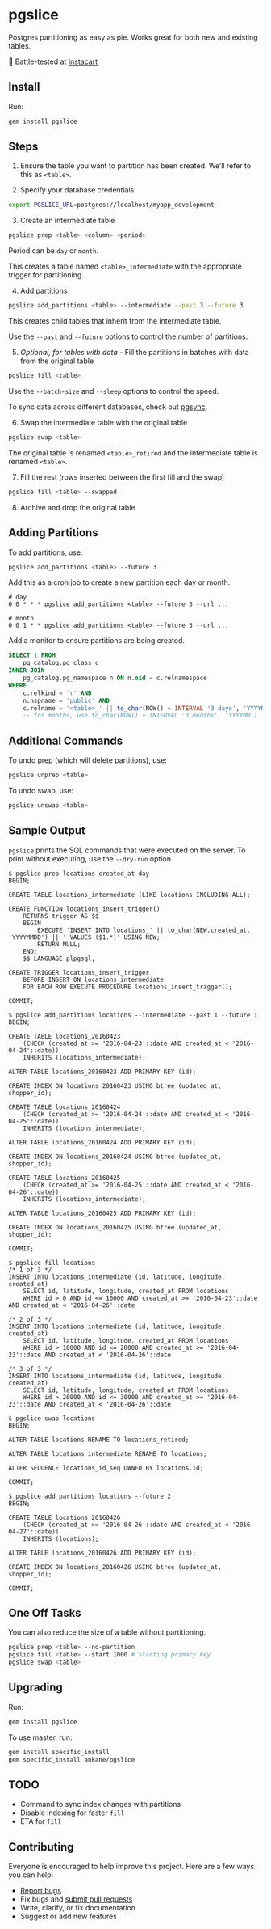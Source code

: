 # pgslice

Postgres partitioning as easy as pie. Works great for both new and existing tables.

:tangerine: Battle-tested at [Instacart](https://www.instacart.com/opensource)

## Install

Run:

```sh
gem install pgslice
```

## Steps

1. Ensure the table you want to partition has been created. We’ll refer to this as `<table>`.

2. Specify your database credentials

  ```sh
  export PGSLICE_URL=postgres://localhost/myapp_development
  ```

3. Create an intermediate table

  ```sh
  pgslice prep <table> <column> <period>
  ```

  Period can be `day` or `month`.

  This creates a table named `<table>_intermediate` with the appropriate trigger for partitioning.

4. Add partitions

  ```sh
  pgslice add_partitions <table> --intermediate --past 3 --future 3
  ```

  This creates child tables that inherit from the intermediate table.

  Use the `--past` and `--future` options to control the number of partitions.

5. *Optional, for tables with data* - Fill the partitions in batches with data from the original table

  ```sh
  pgslice fill <table>
  ```

  Use the `--batch-size` and `--sleep` options to control the speed.

  To sync data across different databases, check out [pgsync](https://github.com/ankane/pgsync).

6. Swap the intermediate table with the original table

  ```sh
  pgslice swap <table>
  ```

  The original table is renamed `<table>_retired` and the intermediate table is renamed `<table>`.

7. Fill the rest (rows inserted between the first fill and the swap)

  ```sh
  pgslice fill <table> --swapped
  ```

8. Archive and drop the original table

## Adding Partitions

To add partitions, use:

```sh
pgslice add_partitions <table> --future 3
```

Add this as a cron job to create a new partition each day or month.

```
# day
0 0 * * * pgslice add_partitions <table> --future 3 --url ...

# month
0 0 1 * * pgslice add_partitions <table> --future 3 --url ...
```

Add a monitor to ensure partitions are being created.

```sql
SELECT 1 FROM
    pg_catalog.pg_class c
INNER JOIN
    pg_catalog.pg_namespace n ON n.oid = c.relnamespace
WHERE
    c.relkind = 'r' AND
    n.nspname = 'public' AND
    c.relname = '<table>_' || to_char(NOW() + INTERVAL '3 days', 'YYYYMMDD')
    -- for months, use to_char(NOW() + INTERVAL '3 months', 'YYYYMM')
```

## Additional Commands

To undo prep (which will delete partitions), use:

```sh
pgslice unprep <table>
```

To undo swap, use:

```sh
pgslice unswap <table>
```

## Sample Output

`pgslice` prints the SQL commands that were executed on the server. To print without executing, use the `--dry-run` option.

```console
$ pgslice prep locations created_at day
BEGIN;

CREATE TABLE locations_intermediate (LIKE locations INCLUDING ALL);

CREATE FUNCTION locations_insert_trigger()
    RETURNS trigger AS $$
    BEGIN
        EXECUTE 'INSERT INTO locations_' || to_char(NEW.created_at, 'YYYYMMDD') || ' VALUES ($1.*)' USING NEW;
        RETURN NULL;
    END;
    $$ LANGUAGE plpgsql;

CREATE TRIGGER locations_insert_trigger
    BEFORE INSERT ON locations_intermediate
    FOR EACH ROW EXECUTE PROCEDURE locations_insert_trigger();

COMMIT;
```

```console
$ pgslice add_partitions locations --intermediate --past 1 --future 1
BEGIN;

CREATE TABLE locations_20160423
    (CHECK (created_at >= '2016-04-23'::date AND created_at < '2016-04-24'::date))
    INHERITS (locations_intermediate);

ALTER TABLE locations_20160423 ADD PRIMARY KEY (id);

CREATE INDEX ON locations_20160423 USING btree (updated_at, shopper_id);

CREATE TABLE locations_20160424
    (CHECK (created_at >= '2016-04-24'::date AND created_at < '2016-04-25'::date))
    INHERITS (locations_intermediate);

ALTER TABLE locations_20160424 ADD PRIMARY KEY (id);

CREATE INDEX ON locations_20160424 USING btree (updated_at, shopper_id);

CREATE TABLE locations_20160425
    (CHECK (created_at >= '2016-04-25'::date AND created_at < '2016-04-26'::date))
    INHERITS (locations_intermediate);

ALTER TABLE locations_20160425 ADD PRIMARY KEY (id);

CREATE INDEX ON locations_20160425 USING btree (updated_at, shopper_id);

COMMIT;
```

```console
$ pgslice fill locations
/* 1 of 3 */
INSERT INTO locations_intermediate (id, latitude, longitude, created_at)
    SELECT id, latitude, longitude, created_at FROM locations
    WHERE id > 0 AND id <= 10000 AND created_at >= '2016-04-23'::date AND created_at < '2016-04-26'::date

/* 2 of 3 */
INSERT INTO locations_intermediate (id, latitude, longitude, created_at)
    SELECT id, latitude, longitude, created_at FROM locations
    WHERE id > 10000 AND id <= 20000 AND created_at >= '2016-04-23'::date AND created_at < '2016-04-26'::date

/* 3 of 3 */
INSERT INTO locations_intermediate (id, latitude, longitude, created_at)
    SELECT id, latitude, longitude, created_at FROM locations
    WHERE id > 20000 AND id <= 30000 AND created_at >= '2016-04-23'::date AND created_at < '2016-04-26'::date
```

```console
$ pgslice swap locations
BEGIN;

ALTER TABLE locations RENAME TO locations_retired;

ALTER TABLE locations_intermediate RENAME TO locations;

ALTER SEQUENCE locations_id_seq OWNED BY locations.id;

COMMIT;
```

```console
$ pgslice add_partitions locations --future 2
BEGIN;

CREATE TABLE locations_20160426
    (CHECK (created_at >= '2016-04-26'::date AND created_at < '2016-04-27'::date))
    INHERITS (locations);

ALTER TABLE locations_20160426 ADD PRIMARY KEY (id);

CREATE INDEX ON locations_20160426 USING btree (updated_at, shopper_id);

COMMIT;
```

## One Off Tasks

You can also reduce the size of a table without partitioning.

```sh
pgslice prep <table> --no-partition
pgslice fill <table> --start 1000 # starting primary key
pgslice swap <table>
```

## Upgrading

Run:

```sh
gem install pgslice
```

To use master, run:

```sh
gem install specific_install
gem specific_install ankane/pgslice
```

## TODO

- Command to sync index changes with partitions
- Disable indexing for faster `fill`
- ETA for `fill`

## Contributing

Everyone is encouraged to help improve this project. Here are a few ways you can help:

- [Report bugs](https://github.com/ankane/pgslice/issues)
- Fix bugs and [submit pull requests](https://github.com/ankane/pgslice/pulls)
- Write, clarify, or fix documentation
- Suggest or add new features
